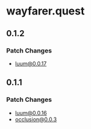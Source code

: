 # wayfarer.quest

## 0.1.2

### Patch Changes

- luum@0.0.17

## 0.1.1

### Patch Changes

- luum@0.0.16
- occlusion@0.0.3
